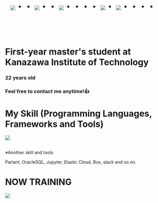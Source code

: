 <div align="center">
    <h1>
        <img src="https://user-images.githubusercontent.com/44926913/175852850-3fb6c715-1856-41ff-8c1f-94ce3b03b458.gif">・・
        <img src="https://user-images.githubusercontent.com/44926913/175853109-f8850656-6704-4a8a-bee6-9aca154d929b.gif">・・
        <img src="https://user-images.githubusercontent.com/44926913/175853154-5449d974-975e-44a6-ab84-a86031265e40.gif">・・・・
        <img src="https://user-images.githubusercontent.com/44926913/175853109-f8850656-6704-4a8a-bee6-9aca154d929b.gif">・
        <img src="https://user-images.githubusercontent.com/44926913/175853154-5449d974-975e-44a6-ab84-a86031265e40.gif">・・・・
    </h1>
  </div>
<br><br><br>

# First-year master's student at Kanazawa Institute of Technology
### 22 years old
### Feel free to contact me anytime!👍

# My Skill (Programming Languages, Frameworks and Tools)

<img src="https://skillicons.dev/icons?i=python,sklearn,vscode,docker,ubuntu,github,git,notion,discord,instagram,gmail" /> <br /><br />

  ※Another skill and tools
  
  Parlant, OracleSQL, Jupyter, Elastic Cloud, Box, slack and so on.
  
# NOW TRAINING

<img src="https://skillicons.dev/icons?i=django,typescript,mysql" /> <br /><br />


<!-- --------------------------------- :) ---------------------------------- -->


